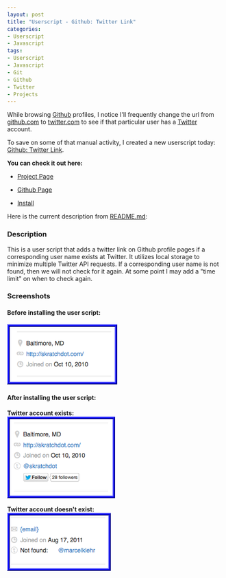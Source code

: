```yaml
--- 
layout: post
title: "Userscript - Github: Twitter Link"
categories:
- Userscript
- Javascript
tags: 
- Userscript
- Javascript
- Git
- Github
- Twitter
- Projects
---
```


While browsing [Github](https://github.com) profiles, I notice I'll frequently
change the url from [github.com](https://github.com) to [twitter.com](https://twitter.com)
to see if that particular user has a [Twitter](https://twitter.com) account.

To save on some of that manual activity, I created a new userscript today:
[Github: Twitter Link](https://github.com/skratchdot/github-twitter-link.user.js/).


**You can check it out here:**

- [Project Page](https://www.skratchdot.com/projects/github-twitter-link.user.js/)

- [Github Page](https://github.com/skratchdot/github-twitter-link.user.js/)

- [Install](https://github.com/skratchdot/github-twitter-link.user.js/raw/master/github-twitter-link.user.js)


Here is the current description from [README.md](https://raw.github.com/skratchdot/github-twitter-link.user.js/master/README.md):

### Description ###
This is a user script that adds a twitter link on Github profile
pages if a corresponding user name exists at Twitter. It utilizes
local storage to minimize multiple Twitter API requests. If a corresponding
user name is not found, then we will not check for it again. At some point I
may add a "time limit" on when to check again.

### Screenshots ###

#### Before installing the user script: ####

![Before Installation](https://github.com/skratchdot/github-twitter-link.user.js/raw/master/images/before.png)  

#### After installing the user script: ####

**Twitter account exists:**  
![After Installation - Account exists](https://github.com/skratchdot/github-twitter-link.user.js/raw/master/images/after1.png)  

**Twitter account doesn't exist:**  
![After Installation - Account doesn't exist](https://github.com/skratchdot/github-twitter-link.user.js/raw/master/images/after2.png)  
  
